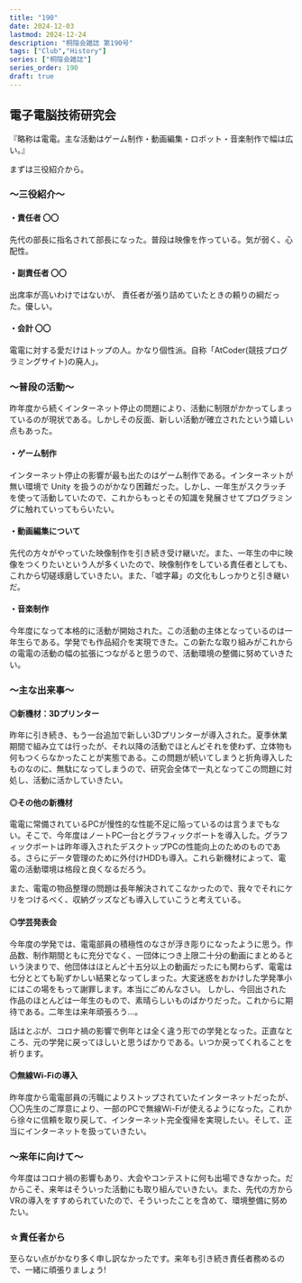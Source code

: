 ```yaml
---
title: "190"
date: 2024-12-03
lastmod: 2024-12-24
description: "桐陰会雑誌 第190号"
tags: ["Club","History"]
series: ["桐陰会雑誌"]
series_order: 190
draft: true
---
```


## 電子電脳技術研究会
『略称は電電。主な活動はゲーム制作・動画編集・ロボット・音楽制作で幅は広い。』

まずは三役紹介から。 

### ～三役紹介～

#### ・責任者 〇〇
先代の部長に指名されて部長になった。普段は映像を作っている。気が弱く、心配性。

#### ・副責任者 〇〇
出席率が高いわけではないが、 責任者が張り詰めていたときの頼りの綱だった。優しい。

#### ・会計 〇〇
電電に対する愛だけはトップの人。かなり個性派。自称「AtCoder(競技プログラミングサイト)の廃人」。

### ～普段の活動～
昨年度から続くインターネット停止の問題により、活動に制限がかかってしまっているのが現状である。しかしその反面、新しい活動が確立されたという嬉しい点もあった。

#### ・ゲーム制作
インターネット停止の影響が最も出たのはゲーム制作である。インターネットが無い環境で Unity を扱うのがかなり困難だった。しかし、一年生がスクラッチを使って活動していたので、これからもっとその知識を発展させてプログラミングに触れていってもらいたい。

#### ・動画編集について
先代の方々がやっていた映像制作を引き続き受け継いだ。また、一年生の中に映像をつくりたいという人が多くいたので、映像制作をしている責任者としても、これから切磋琢磨していきたい。また、「嘘字幕」の文化もしっかりと引き継いだ。

#### ・音楽制作
今年度になって本格的に活動が開始された。この活動の主体となっているのは一年生らである。学発でも作品紹介を実現できた。この新たな取り組みがこれからの電電の活動の幅の拡張につながると思うので、活動環境の整備に努めていきたい。

### ～主な出来事～

#### ◎新機材：3Dプリンター
昨年に引き続き、もう一台追加で新しい3Dプリンターが導入された。夏季休業期間で組み立ては行ったが、それ以降の活動でほとんどそれを使わず、立体物も何もつくらなかったことが実態である。この問題が続いてしまうと折角導入したものなのに、無駄になってしまうので、研究会全体で一丸となってこの問題に対処し、活動に活かしていきたい。

#### ◎その他の新機材
電電に常備されているPCが慢性的な性能不足に陥っているのは言うまでもない。そこで、今年度はノートPC一台とグラフィックボートを導入した。グラフィックボートは昨年導入されたデスクトップPCの性能向上のためのものである。さらにデータ管理のために外付けHDDも導入。これら新機材によって、電電の活動環境は格段と良くなるだろう。

また、電電の物品整理の問題は長年解決されてこなかったので、我々でそれにケリをつけるべく、収納グッズなども導入していこうと考えている。

#### ◎学芸発表会
今年度の学発では、電電部員の積極性のなさが浮き彫りになったように思う。作品数、制作期間ともに充分でなく、一団体につき上限二十分の動画にまとめるという決まりで、他団体はほとんど十五分以上の動画だったにも関わらず、電電は七分ととても恥ずかしい結果となってしまった。大変迷惑をおかけした学発準小にはこの場をもって謝罪します。本当にごめんなさい。
しかし、今回出された作品のほとんどは一年生のもので、素晴らしいものばかりだった。これからに期待である。二年生は来年頑張ろう…。

話はとぶが、コロナ禍の影響で例年とは全く違う形での学発となった。正直なところ、元の学発に戻ってほしいと思うばかりである。いつか戻ってくれることを祈ります。

#### ◎無線Wi-Fiの導入
昨年度から電電部員の汚職によりストップされていたインターネットだったが、〇〇先生のご厚意により、一部のPCで無線Wi-Fiが使えるようになった。これから徐々に信頼を取り戻して、インターネット完全復帰を実現したい。そして、正当にインターネットを扱っていきたい。

### ～来年に向けて～
今年度はコロナ禍の影響もあり、大会やコンテストに何も出場できなかった。だからこそ、来年はそういった活動にも取り組んでいきたい。また、先代の方からVRの導入をすすめられていたので、そういったことを含めて、環境整備に努めたい。

### ☆責任者から
至らない点がかなり多く申し訳なかったです。来年も引き続き責任者務めるので、一緒に頑張りましょう!